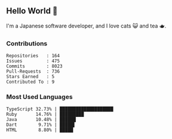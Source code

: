 ## Hello World 👋

I'm a Japanese software developer, and I love cats 😺 and tea 🫖.

### Contributions

    Repositories   : 164
    Issues         : 475
    Commits        : 8023
    Pull-Requests  : 736
    Stars Earned   : 5
    Contributed To : 9

### Most Used Languages

    TypeScript 32.73% | ████████████████████
    Ruby       14.76% | █████████
    Java       10.48% | ██████
    Dart        9.71% | █████▌
    HTML        8.80% | █████
